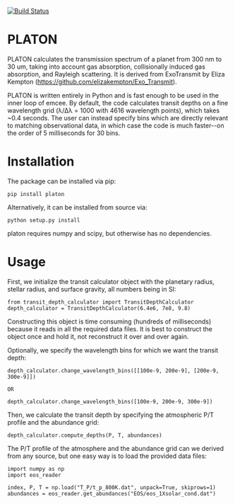 [![Build Status](https://travis-ci.com/ideasrule/platon.svg?token=CWfZwAJHKDPous7mJixf&branch=master)](https://travis-ci.com/ideasrule/platon)

# PLATON

PLATON calculates the transmission spectrum of a planet from 300 nm to 30 um, taking into account gas absorption, collisionally induced gas absorption, and Rayleigh scattering.  It is derived from ExoTransmit by Eliza Kempton (https://github.com/elizakempton/Exo_Transmit).

PLATON is written entirely in Python and is fast enough to be used in the inner loop of emcee.  By default, the code calculates transit depths
on a fine wavelength grid (λ/Δλ = 1000 with 4616 wavelength points), which takes ~0.4 seconds. The user can instead specify bins which are
directly relevant to matching observational data, in which case the code is much faster--on the order of 5 milliseconds for 30 bins.


# Installation

The package can be installed via pip:

```
pip install platon
```

Alternatively, it can be installed from source via:

```
python setup.py install
```

platon requires numpy and scipy, but otherwise has no dependencies.

# Usage

First, we initialize the transit calculator object with the planetary radius, stellar radius, and surface gravity, all numbers being in SI:

```
from transit_depth_calculator import TransitDepthCalculator
depth_calculator = TransitDepthCalculator(6.4e6, 7e8, 9.8)
```

Constructing this object is time consuming (hundreds of milliseconds) because it
reads in all the required data files.  It is best to construct the object once
and hold it, not reconstruct it over and over again.

Optionally, we specify the wavelength bins for which we want the transit depth:

```
depth_calculator.change_wavelength_bins([[100e-9, 200e-9], [200e-9, 300e-9]])

OR

depth_calculator.change_wavelength_bins([100e-9, 200e-9, 300e-9])
```

Then, we calculate the transit depth by specifying the atmospheric P/T profile and the abundance grid:

```
depth_calculator.compute_depths(P, T, abundances)
```

The P/T profile of the atmosphere and the abundance grid can we derived from any source, but one easy way is to load the provided data files:

```
import numpy as np
import eos_reader

index, P, T = np.load("T_P/t_p_800K.dat", unpack=True, skiprows=1)
abundances = eos_reader.get_abundances("EOS/eos_1Xsolar_cond.dat")   
```
